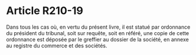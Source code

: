 # Article R210-19

Dans tous les cas où, en vertu du présent livre, il est statué par ordonnance du président du tribunal, soit sur requête, soit en référé, une copie de cette ordonnance est déposée par le greffier au dossier de la société, en annexe au registre du commerce et des sociétés.
